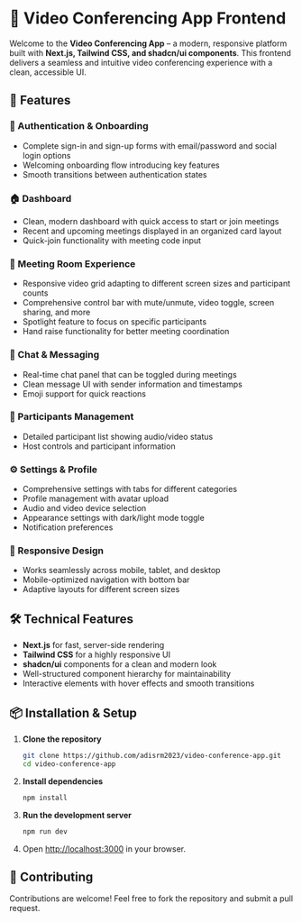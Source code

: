 # 🎥 Video Conferencing App Frontend

Welcome to the **Video Conferencing App** – a modern, responsive platform built with **Next.js, Tailwind CSS, and shadcn/ui components**. This frontend delivers a seamless and intuitive video conferencing experience with a clean, accessible UI.

## 🚀 Features

### 🔐 Authentication & Onboarding

- Complete sign-in and sign-up forms with email/password and social login options
- Welcoming onboarding flow introducing key features
- Smooth transitions between authentication states

### 🏠 Dashboard

- Clean, modern dashboard with quick access to start or join meetings
- Recent and upcoming meetings displayed in an organized card layout
- Quick-join functionality with meeting code input

### 🎥 Meeting Room Experience

- Responsive video grid adapting to different screen sizes and participant counts
- Comprehensive control bar with mute/unmute, video toggle, screen sharing, and more
- Spotlight feature to focus on specific participants
- Hand raise functionality for better meeting coordination

### 💬 Chat & Messaging

- Real-time chat panel that can be toggled during meetings
- Clean message UI with sender information and timestamps
- Emoji support for quick reactions

### 👥 Participants Management

- Detailed participant list showing audio/video status
- Host controls and participant information

### ⚙️ Settings & Profile

- Comprehensive settings with tabs for different categories
- Profile management with avatar upload
- Audio and video device selection
- Appearance settings with dark/light mode toggle
- Notification preferences

### 📱 Responsive Design

- Works seamlessly across mobile, tablet, and desktop
- Mobile-optimized navigation with bottom bar
- Adaptive layouts for different screen sizes

## 🛠️ Technical Features

- **Next.js** for fast, server-side rendering
- **Tailwind CSS** for a highly responsive UI
- **shadcn/ui** components for a clean and modern look
- Well-structured component hierarchy for maintainability
- Interactive elements with hover effects and smooth transitions

## 📦 Installation & Setup

1. **Clone the repository**
   ```sh
   git clone https://github.com/adisrm2023/video-conference-app.git
   cd video-conference-app
   ```
2. **Install dependencies**
   ```sh
   npm install
   ```
3. **Run the development server**
   ```sh
   npm run dev
   ```
4. Open [http://localhost:3000](http://localhost:3000) in your browser.

## 🤝 Contributing

Contributions are welcome! Feel free to fork the repository and submit a pull request.

##

